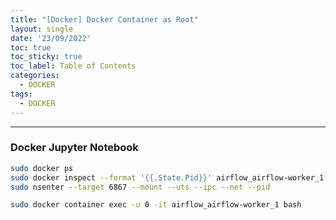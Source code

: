 ```yaml
---
title: "[Docker] Docker Container as Root"
layout: single
date: '23/09/2022'
toc: true
toc_sticky: true
toc_label: Table of Contents
categories:
  - DOCKER
tags:
  - DOCKER
---
```


---
### Docker Jupyter Notebook

```bash
sudo docker ps
sudo docker inspect --format '{{.State.Pid}}' airflow_airflow-worker_1
sudo nsenter --target 6867 --mount --uts --ipc --net --pid

sudo docker container exec -u 0 -it airflow_airflow-worker_1 bash
```
